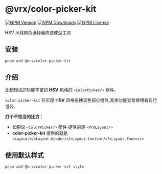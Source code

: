 # @vrx/color-picker-kit

[![NPM Version](https://img.shields.io/npm/v/%40vrx%2Fcolor-picker-kit?style=flat-square)](https://www.npmjs.com/package/@vrx/color-picker-kit)
[![NPM Downloads](https://img.shields.io/npm/dm/%40vrx%2Fcolor-picker-kit?style=flat-square)](https://www.npmjs.com/package/@vrx/color-picker-kit)
[![NPM License](https://img.shields.io/npm/l/%40vrx%2Fcolor-picker-kit?style=flat-square)](https://www.npmjs.com/package/@vrx/color-picker-kit)

HSV 风格颜色选择器快速成型工具

## 安装

```sh
pnpm add @vrx/color-picker-kit
```

## 介绍

比起现成的功能丰富的 **HSV** 风格的 `<ColorPicker/>` 组件。

`color-picker-kit` 只实现 **HSV** 风格拖拽调色部分组件,其余功能交给使用者自行组装。

**打个不恰当的比方：**
- 如果说 `<ColorPicker/>` 组件 提供的是 `<ProLayout/>` 
- **color-picker-kit** 提供的就是 `<Layout/>`/`<Layout.Header/>`/`<Layout.Content/>`/`<Layout.Footer/>`


## 使用默认样式

```sh
pnpm add @vrx/color-picker-kit-style
```

